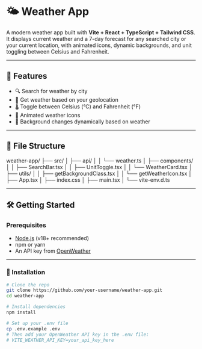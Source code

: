 # 🌤️ Weather App

A modern weather app built with **Vite + React + TypeScript + Tailwind CSS**. It displays current weather and a 7-day forecast for any searched city or your current location, with animated icons, dynamic backgrounds, and unit toggling between Celsius and Fahrenheit.

---

## 🚀 Features

- 🔍 Search for weather by city
- 📍 Get weather based on your geolocation
- 🌡️ Toggle between Celsius (°C) and Fahrenheit (°F)
- 🧊 Animated weather icons
- 🌄 Background changes dynamically based on weather

---

## 📁 File Structure

weather-app/
├── src/
│   ├── api/
│   │   └── weather.ts
│   ├── components/
│   │   ├── SearchBar.tsx
│   │   ├── UnitToggle.tsx
│   │   └── WeatherCard.tsx
│   ├── utils/
│   │   ├── getBackgroundClass.tsx
│   │   └── getWeatherIcon.tsx
│   ├── App.tsx
│   ├── index.css
│   ├── main.tsx
│   └── vite-env.d.ts

---

## 🛠️ Getting Started

### Prerequisites

- [Node.js](https://nodejs.org/en/) (v18+ recommended)
- npm or yarn
- An API key from [OpenWeather](https://openweathermap.org/api)

---

### 🔧 Installation

```bash
# Clone the repo
git clone https://github.com/your-username/weather-app.git
cd weather-app

# Install dependencies
npm install

# Set up your .env file
cp .env.example .env
# Then add your OpenWeather API key in the .env file:
# VITE_WEATHER_API_KEY=your_api_key_here
